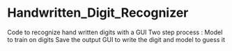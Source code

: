 # Handwritten_Digit_Recognizer
Code to recognize hand written digits with a GUI 
Two step process :
  Model to train on digits
  Save the output
  GUI to write the digit and model to guess it
